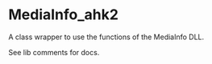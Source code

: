 # MediaInfo_ahk2
A class wrapper to use the functions of the MediaInfo DLL.

See lib comments for docs.